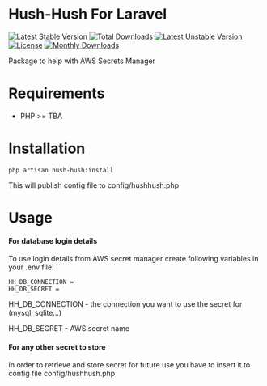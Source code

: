 Hush-Hush For Laravel
=======================

[![Latest Stable Version](https://poser.pugx.org/trenaldas/hush-hush/v/stable)](https://packagist.org/packages/trenaldas/hush-hush) 
[![Total Downloads](https://poser.pugx.org/trenaldas/hush-hush/downloads)](https://packagist.org/packages/trenaldas/hush-hush) 
[![Latest Unstable Version](https://poser.pugx.org/trenaldas/hush-hush/v/unstable)](https://packagist.org/packages/trenaldas/hush-hush)
[![License](https://poser.pugx.org/trenaldas/hush-hush/license)](https://packagist.org/packages/trenaldas/hush-hush)
[![Monthly Downloads](https://poser.pugx.org/trenaldas/hush-hush/d/monthly)](https://packagist.org/packages/trenaldas/hush-hush)

Package to help with AWS Secrets Manager


Requirements
============

* PHP >= TBA

Installation
============

    php artisan hush-hush:install
This will publish config file to config/hushhush.php


Usage
=====

#### For database login details

To use login details from AWS secret manager create following variables in your .env file:
    
    HH_DB_CONNECTION = 
    HH_DB_SECRET = 
    
HH_DB_CONNECTION - the connection you want to use the secret for (mysql, sqlite...)

HH_DB_SECRET - AWS secret name

#### For any other secret to store

In order to retrieve and store secret for future use you have to insert it to config file config/hushhush.php

